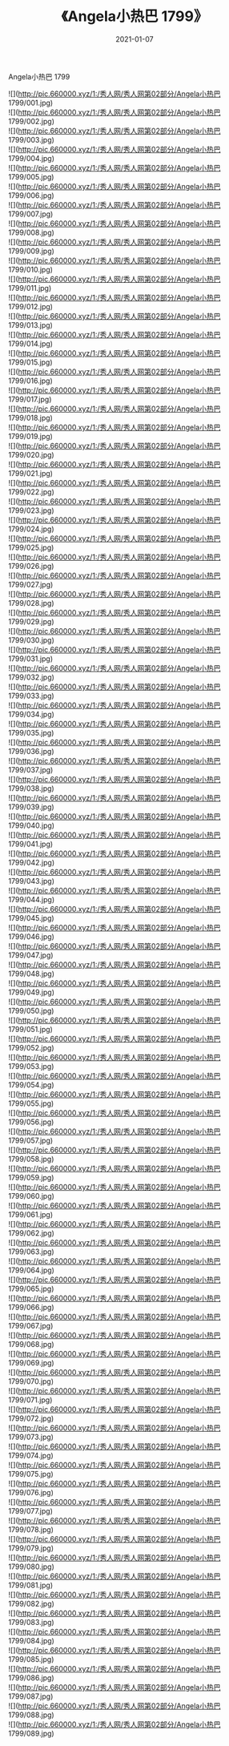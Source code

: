﻿---
layout: post
title:  《Angela小热巴 1799》
date:   2021-01-07
img: http://pic.660000.xyz/1:/秀人网/秀人网第02部分/Angela小热巴 1799/000.jpg
categories: [美女, 清纯, 唯美]
---

Angela小热巴 1799

  ![](http://pic.660000.xyz/1:/秀人网/秀人网第02部分/Angela小热巴 1799/001.jpg) <br> ![](http://pic.660000.xyz/1:/秀人网/秀人网第02部分/Angela小热巴 1799/002.jpg) <br> ![](http://pic.660000.xyz/1:/秀人网/秀人网第02部分/Angela小热巴 1799/003.jpg) <br> ![](http://pic.660000.xyz/1:/秀人网/秀人网第02部分/Angela小热巴 1799/004.jpg) <br> ![](http://pic.660000.xyz/1:/秀人网/秀人网第02部分/Angela小热巴 1799/005.jpg) <br> ![](http://pic.660000.xyz/1:/秀人网/秀人网第02部分/Angela小热巴 1799/006.jpg) <br> ![](http://pic.660000.xyz/1:/秀人网/秀人网第02部分/Angela小热巴 1799/007.jpg) <br> ![](http://pic.660000.xyz/1:/秀人网/秀人网第02部分/Angela小热巴 1799/008.jpg) <br> ![](http://pic.660000.xyz/1:/秀人网/秀人网第02部分/Angela小热巴 1799/009.jpg) <br> ![](http://pic.660000.xyz/1:/秀人网/秀人网第02部分/Angela小热巴 1799/010.jpg) <br> ![](http://pic.660000.xyz/1:/秀人网/秀人网第02部分/Angela小热巴 1799/011.jpg) <br> ![](http://pic.660000.xyz/1:/秀人网/秀人网第02部分/Angela小热巴 1799/012.jpg) <br> ![](http://pic.660000.xyz/1:/秀人网/秀人网第02部分/Angela小热巴 1799/013.jpg) <br> ![](http://pic.660000.xyz/1:/秀人网/秀人网第02部分/Angela小热巴 1799/014.jpg) <br> ![](http://pic.660000.xyz/1:/秀人网/秀人网第02部分/Angela小热巴 1799/015.jpg) <br> ![](http://pic.660000.xyz/1:/秀人网/秀人网第02部分/Angela小热巴 1799/016.jpg) <br> ![](http://pic.660000.xyz/1:/秀人网/秀人网第02部分/Angela小热巴 1799/017.jpg) <br> ![](http://pic.660000.xyz/1:/秀人网/秀人网第02部分/Angela小热巴 1799/018.jpg) <br> ![](http://pic.660000.xyz/1:/秀人网/秀人网第02部分/Angela小热巴 1799/019.jpg) <br> ![](http://pic.660000.xyz/1:/秀人网/秀人网第02部分/Angela小热巴 1799/020.jpg) <br> ![](http://pic.660000.xyz/1:/秀人网/秀人网第02部分/Angela小热巴 1799/021.jpg) <br> ![](http://pic.660000.xyz/1:/秀人网/秀人网第02部分/Angela小热巴 1799/022.jpg) <br> ![](http://pic.660000.xyz/1:/秀人网/秀人网第02部分/Angela小热巴 1799/023.jpg) <br> ![](http://pic.660000.xyz/1:/秀人网/秀人网第02部分/Angela小热巴 1799/024.jpg) <br> ![](http://pic.660000.xyz/1:/秀人网/秀人网第02部分/Angela小热巴 1799/025.jpg) <br> ![](http://pic.660000.xyz/1:/秀人网/秀人网第02部分/Angela小热巴 1799/026.jpg) <br> ![](http://pic.660000.xyz/1:/秀人网/秀人网第02部分/Angela小热巴 1799/027.jpg) <br> ![](http://pic.660000.xyz/1:/秀人网/秀人网第02部分/Angela小热巴 1799/028.jpg) <br> ![](http://pic.660000.xyz/1:/秀人网/秀人网第02部分/Angela小热巴 1799/029.jpg) <br> ![](http://pic.660000.xyz/1:/秀人网/秀人网第02部分/Angela小热巴 1799/030.jpg) <br> ![](http://pic.660000.xyz/1:/秀人网/秀人网第02部分/Angela小热巴 1799/031.jpg) <br> ![](http://pic.660000.xyz/1:/秀人网/秀人网第02部分/Angela小热巴 1799/032.jpg) <br> ![](http://pic.660000.xyz/1:/秀人网/秀人网第02部分/Angela小热巴 1799/033.jpg) <br> ![](http://pic.660000.xyz/1:/秀人网/秀人网第02部分/Angela小热巴 1799/034.jpg) <br> ![](http://pic.660000.xyz/1:/秀人网/秀人网第02部分/Angela小热巴 1799/035.jpg) <br> ![](http://pic.660000.xyz/1:/秀人网/秀人网第02部分/Angela小热巴 1799/036.jpg) <br> ![](http://pic.660000.xyz/1:/秀人网/秀人网第02部分/Angela小热巴 1799/037.jpg) <br> ![](http://pic.660000.xyz/1:/秀人网/秀人网第02部分/Angela小热巴 1799/038.jpg) <br> ![](http://pic.660000.xyz/1:/秀人网/秀人网第02部分/Angela小热巴 1799/039.jpg) <br> ![](http://pic.660000.xyz/1:/秀人网/秀人网第02部分/Angela小热巴 1799/040.jpg) <br> ![](http://pic.660000.xyz/1:/秀人网/秀人网第02部分/Angela小热巴 1799/041.jpg) <br> ![](http://pic.660000.xyz/1:/秀人网/秀人网第02部分/Angela小热巴 1799/042.jpg) <br> ![](http://pic.660000.xyz/1:/秀人网/秀人网第02部分/Angela小热巴 1799/043.jpg) <br> ![](http://pic.660000.xyz/1:/秀人网/秀人网第02部分/Angela小热巴 1799/044.jpg) <br> ![](http://pic.660000.xyz/1:/秀人网/秀人网第02部分/Angela小热巴 1799/045.jpg) <br> ![](http://pic.660000.xyz/1:/秀人网/秀人网第02部分/Angela小热巴 1799/046.jpg) <br> ![](http://pic.660000.xyz/1:/秀人网/秀人网第02部分/Angela小热巴 1799/047.jpg) <br> ![](http://pic.660000.xyz/1:/秀人网/秀人网第02部分/Angela小热巴 1799/048.jpg) <br> ![](http://pic.660000.xyz/1:/秀人网/秀人网第02部分/Angela小热巴 1799/049.jpg) <br> ![](http://pic.660000.xyz/1:/秀人网/秀人网第02部分/Angela小热巴 1799/050.jpg) <br> ![](http://pic.660000.xyz/1:/秀人网/秀人网第02部分/Angela小热巴 1799/051.jpg) <br> ![](http://pic.660000.xyz/1:/秀人网/秀人网第02部分/Angela小热巴 1799/052.jpg) <br> ![](http://pic.660000.xyz/1:/秀人网/秀人网第02部分/Angela小热巴 1799/053.jpg) <br> ![](http://pic.660000.xyz/1:/秀人网/秀人网第02部分/Angela小热巴 1799/054.jpg) <br> ![](http://pic.660000.xyz/1:/秀人网/秀人网第02部分/Angela小热巴 1799/055.jpg) <br> ![](http://pic.660000.xyz/1:/秀人网/秀人网第02部分/Angela小热巴 1799/056.jpg) <br> ![](http://pic.660000.xyz/1:/秀人网/秀人网第02部分/Angela小热巴 1799/057.jpg) <br> ![](http://pic.660000.xyz/1:/秀人网/秀人网第02部分/Angela小热巴 1799/058.jpg) <br> ![](http://pic.660000.xyz/1:/秀人网/秀人网第02部分/Angela小热巴 1799/059.jpg) <br> ![](http://pic.660000.xyz/1:/秀人网/秀人网第02部分/Angela小热巴 1799/060.jpg) <br> ![](http://pic.660000.xyz/1:/秀人网/秀人网第02部分/Angela小热巴 1799/061.jpg) <br> ![](http://pic.660000.xyz/1:/秀人网/秀人网第02部分/Angela小热巴 1799/062.jpg) <br> ![](http://pic.660000.xyz/1:/秀人网/秀人网第02部分/Angela小热巴 1799/063.jpg) <br> ![](http://pic.660000.xyz/1:/秀人网/秀人网第02部分/Angela小热巴 1799/064.jpg) <br> ![](http://pic.660000.xyz/1:/秀人网/秀人网第02部分/Angela小热巴 1799/065.jpg) <br> ![](http://pic.660000.xyz/1:/秀人网/秀人网第02部分/Angela小热巴 1799/066.jpg) <br> ![](http://pic.660000.xyz/1:/秀人网/秀人网第02部分/Angela小热巴 1799/067.jpg) <br> ![](http://pic.660000.xyz/1:/秀人网/秀人网第02部分/Angela小热巴 1799/068.jpg) <br> ![](http://pic.660000.xyz/1:/秀人网/秀人网第02部分/Angela小热巴 1799/069.jpg) <br> ![](http://pic.660000.xyz/1:/秀人网/秀人网第02部分/Angela小热巴 1799/070.jpg) <br> ![](http://pic.660000.xyz/1:/秀人网/秀人网第02部分/Angela小热巴 1799/071.jpg) <br> ![](http://pic.660000.xyz/1:/秀人网/秀人网第02部分/Angela小热巴 1799/072.jpg) <br> ![](http://pic.660000.xyz/1:/秀人网/秀人网第02部分/Angela小热巴 1799/073.jpg) <br> ![](http://pic.660000.xyz/1:/秀人网/秀人网第02部分/Angela小热巴 1799/074.jpg) <br> ![](http://pic.660000.xyz/1:/秀人网/秀人网第02部分/Angela小热巴 1799/075.jpg) <br> ![](http://pic.660000.xyz/1:/秀人网/秀人网第02部分/Angela小热巴 1799/076.jpg) <br> ![](http://pic.660000.xyz/1:/秀人网/秀人网第02部分/Angela小热巴 1799/077.jpg) <br> ![](http://pic.660000.xyz/1:/秀人网/秀人网第02部分/Angela小热巴 1799/078.jpg) <br> ![](http://pic.660000.xyz/1:/秀人网/秀人网第02部分/Angela小热巴 1799/079.jpg) <br> ![](http://pic.660000.xyz/1:/秀人网/秀人网第02部分/Angela小热巴 1799/080.jpg) <br> ![](http://pic.660000.xyz/1:/秀人网/秀人网第02部分/Angela小热巴 1799/081.jpg) <br> ![](http://pic.660000.xyz/1:/秀人网/秀人网第02部分/Angela小热巴 1799/082.jpg) <br> ![](http://pic.660000.xyz/1:/秀人网/秀人网第02部分/Angela小热巴 1799/083.jpg) <br> ![](http://pic.660000.xyz/1:/秀人网/秀人网第02部分/Angela小热巴 1799/084.jpg) <br> ![](http://pic.660000.xyz/1:/秀人网/秀人网第02部分/Angela小热巴 1799/085.jpg) <br> ![](http://pic.660000.xyz/1:/秀人网/秀人网第02部分/Angela小热巴 1799/086.jpg) <br> ![](http://pic.660000.xyz/1:/秀人网/秀人网第02部分/Angela小热巴 1799/087.jpg) <br> ![](http://pic.660000.xyz/1:/秀人网/秀人网第02部分/Angela小热巴 1799/088.jpg) <br> ![](http://pic.660000.xyz/1:/秀人网/秀人网第02部分/Angela小热巴 1799/089.jpg) <br>